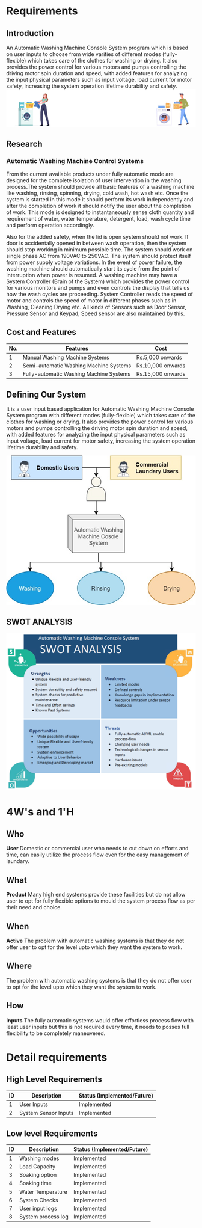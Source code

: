 # Requirements
## Introduction
An Automatic Washing Machine Console System program which is based on user inputs to choose from wide varities of different modes (fully-flexible) which takes care of the clothes for washing or drying. It also provides the power control for various motors and pumps controlling the driving motor spin duration and speed, with added features for analyzing the input physical parameters such as input voltage, load current for motor safety, increasing the system operation lifetime durability and safety.
![Description](https://github.com/vivek28121997/256217_Mini_Project_StepIn_LTTS/blob/04fe3592b406b3528b82e15cb4a8ab41333f0880/1_Requirements/Req.png)

## Research
### Automatic Washing Machine Control Systems
From the current available products under fully automatic mode are designed for the complete isolation of user intervention in the washing process.The system should provide all basic features of a washing machine like washing, rinsing, spinning, drying, cold wash, hot wash etc. Once the system is started in this mode it should perform its work independently and after the completion of work it should notify the user about the completion of work. This mode is designed to instantaneously sense cloth quantity and requirement of water, water temperature, detergent, load, wash cycle time and perform operation accordingly.

Also for the added safety, when the lid is open system should not work. If door is accidentally opened in between wash operation, then the system should stop working in minimum possible time. The system should work on single phase AC from 190VAC to 250VAC. The system should protect itself from power supply voltage variations. In the event of power failure, the washing machine should automatically start its cycle from the point of interruption when power is resumed.
A washing machine may have a System Controller (Brain of the System) which provides the power control for various monitors and pumps and even controls the display that tells us how the wash cycles are proceeding. System Controller reads the speed of motor and controls the speed of motor in different phases such as in Washing, Cleaning Drying etc. All kinds of Sensors such as Door Sensor, Pressure Sensor and Keypad, Speed sensor are also maintained by this. 

## Cost and Features
No. | Features | Cost
---|----------------------|-----------
 1 |  Manual Washing Machine Systems  | Rs.5,000 onwards
 2 | Semi-automatic Washing Machine Systems | Rs.10,000 onwards
 3 | Fully-automatic Washing Machine Systems | Rs.15,000 onwards

## Defining Our System
It is a user input based application for Automatic Washing Machine Console System program with different modes (fully-flexible) which takes care of the clothes for washing or drying. It also provides the power control for various motors and pumps controlling the driving motor spin duration and speed, with added features for analyzing the input physical parameters such as input voltage, load current for motor safety, increasing the system operation lifetime durability and safety.

![SYSTEM Structure](https://github.com/vivek28121997/256217_Mini_Project_StepIn_LTTS/blob/7e972f7338b81a520ca9ba0e272f0a886606ee3b/1_Requirements/Requirements.jpg)

## SWOT ANALYSIS
![SWOT-Sample](https://github.com/vivek28121997/256217_Mini_Project_StepIn_LTTS/blob/bcc616b960ea97bfce66d167452eb574b3677cc3/1_Requirements/SWOT%20Analysis.png)

# 4W&#39;s and 1&#39;H

## Who

**User** Domestic or commercial user who needs to cut down on efforts and time, can easily utilize the process flow even for the easy management of laundary.

## What

**Product** Many high end systems provide these facilities but do not allow user to opt for fully flexible options to mould the system process flow as per their need and choice.

## When

**Active** The problem with automatic washing systems is that they do not offer user to opt for the level upto which they want the system to work.

## Where

The problem with automatic washing systems is that they do not offer user to opt for the level upto which they want the system to work.

## How

**Inputs** The fully automatic systems would offer effortless process flow with least user inputs but this is not required every time, it needs to posses full flexibility to be completely maneuvered.

# Detail requirements
## High Level Requirements
ID | Description | Status (Implemented/Future)
---|----------------------|-----------
 1 |  User Inputs  | Implemented
 2 | System Sensor Inputs | Implemented

##  Low level Requirements
ID | Description | Status (Implemented/Future)
---|---------------------|-----------
 1 |  Washing modes  | Implemented
 2 | Load Capacity | Implemented
 3 | Soaking option | Implemented
 4 | Soaking time | Implemented
 5 | Water Temperature | Implemented
 6 | System Checks | Implemented
 7 | User input logs | Implemented
 8 | System process log | Implemented
 
